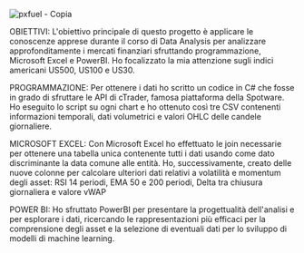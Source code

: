 ![pxfuel - Copia](https://github.com/JacopoTrono/EPICODE---Data_Analysis/assets/121988361/a7a72971-09be-4614-9790-4a0ff609abdb)


OBIETTIVI: L'obiettivo principale di questo progetto è applicare le conoscenze apprese durante il corso di Data Analysis per analizzare approfonditamente i mercati finanziari sfruttando programmazione, Microsoft Excel e PowerBI. Ho focalizzato la mia attenzione sugli indici americani US500, US100 e US30.

PROGRAMMAZIONE: Per ottenere i dati ho scritto un codice in C# che fosse in grado di sfruttare le API di cTrader, famosa piattaforma della Spotware. Ho eseguito lo script su ogni chart e ho ottenuto così tre CSV contenenti informazioni temporali, dati volumetrici e valori OHLC delle candele giornaliere.

MICROSOFT EXCEL: Con Microsoft Excel ho effettuato le join necessarie per ottenere una tabella unica contenente tutti i dati usando come dato discriminante la data comune alle entità. Ho, successivamente, creato delle nuove colonne per calcolare ulteriori dati relativi a volatilità e momentum degli asset: RSI 14 periodi, EMA 50 e 200 periodi, Delta tra chiusura giornaliera e valore vWAP

POWER BI: Ho sfruttato PowerBI per presentare la progettualità dell'analisi e per esplorare i dati, ricercando le rappresentazioni più efficaci per la comprensione degli asset e la selezione di eventuali dati per lo sviluppo di modelli di machine learning.
